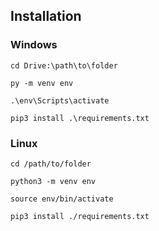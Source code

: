 ## Installation

### Windows
`cd Drive:\path\to\folder`

`py -m venv env`

`.\env\Scripts\activate`

`pip3 install .\requirements.txt`

### Linux
`cd /path/to/folder`

`python3 -m venv env`

`source env/bin/activate`

`pip3 install ./requirements.txt`